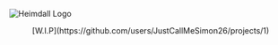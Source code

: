 ![Heimdall Logo](https://github.com/JustCallMeSimon26/Heimdall/blob/7914180e6f75215d36ea85cbeb322b324237b27c/assets/heimdall_text_logo.png)
<p align="center">
[W.I.P](https://github.com/users/JustCallMeSimon26/projects/1)
</p>

